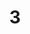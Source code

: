 ---
title: '3'
image: /uploads/gallery-3.jpg
image_alt-text: 'Traditional, Fort Lauderdale Residence, master study with custom woodwork and design'
work-type: traditional
---